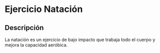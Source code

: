 # Ejercicio Natación


## Descripción
La natación es un ejercicio de bajo impacto que trabaja todo el cuerpo y mejora la capacidad aeróbica.

